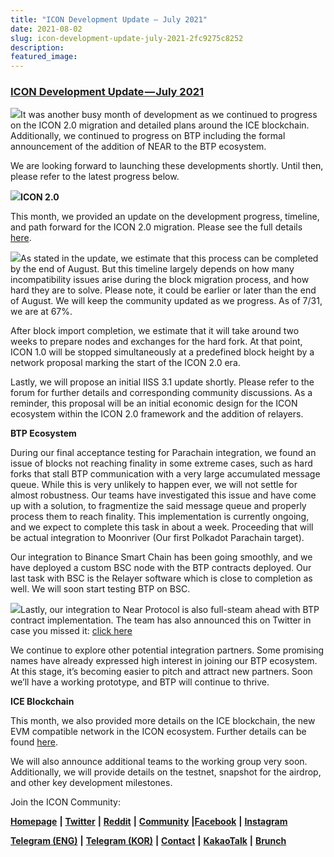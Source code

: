 ```yaml
---
title: "ICON Development Update — July 2021"
date: 2021-08-02
slug: icon-development-update-july-2021-2fc9275c8252
description:
featured_image:
---
```


### [ICON Development Update — July 2021](https://medium.com/helloiconworld/icon-development-update-june-2021-f03484dd3068?source=your_stories_page-------------------------------------)

![](https://cdn-images-1.medium.com/max/800/1*lcQohTa6gxiqXtFDW_jgOw.jpeg)It was another busy month of development as we continued to progress on the ICON 2.0 migration and detailed plans around the ICE blockchain. Additionally, we continued to progress on BTP including the formal announcement of the addition of NEAR to the BTP ecosystem.

We are looking forward to launching these developments shortly. Until then, please refer to the latest progress below.

![](https://cdn-images-1.medium.com/max/800/1*wzRHAPmAkHWVmXQ_vuk9Ug.jpeg)**ICON 2.0**

This month, we provided an update on the development progress, timeline, and path forward for the ICON 2.0 migration. Please see the full details [here](https://medium.com/helloiconworld/icon-2-0-migration-community-update-30e43b4f609f).

[![](https://cdn-images-1.medium.com/max/800/1*F_mBrgDpG9v_3n20TyjR-g.png)](https://medium.com/helloiconworld/icon-2-0-migration-community-update-30e43b4f609f)As stated in the update, we estimate that this process can be completed by the end of August. But this timeline largely depends on how many incompatibility issues arise during the block migration process, and how hard they are to solve. Please note, it could be earlier or later than the end of August. We will keep the community updated as we progress. As of 7/31, we are at 67%.

After block import completion, we estimate that it will take around two weeks to prepare nodes and exchanges for the hard fork. At that point, ICON 1.0 will be stopped simultaneously at a predefined block height by a network proposal marking the start of the ICON 2.0 era.

Lastly, we will propose an initial IISS 3.1 update shortly. Please refer to the forum for further details and corresponding community discussions. As a reminder, this proposal will be an initial economic design for the ICON ecosystem within the ICON 2.0 framework and the addition of relayers.

**BTP Ecosystem**

During our final acceptance testing for Parachain integration, we found an issue of blocks not reaching finality in some extreme cases, such as hard forks that stall BTP communication with a very large accumulated message queue. While this is very unlikely to happen ever, we will not settle for almost robustness. Our teams have investigated this issue and have come up with a solution, to fragmentize the said message queue and properly process them to reach finality. This implementation is currently ongoing, and we expect to complete this task in about a week. Proceeding that will be actual integration to Moonriver (Our first Polkadot Parachain target).

Our integration to Binance Smart Chain has been going smoothly, and we have deployed a custom BSC node with the BTP contracts deployed. Our last task with BSC is the Relayer software which is close to completion as well. We will soon start testing BTP on BSC.

[![](https://cdn-images-1.medium.com/max/800/1*MCWFumPzMct4sIfIAiPbkw.jpeg)](https://twitter.com/NEARProtocol/status/1419916262830972935)Lastly, our integration to Near Protocol is also full-steam ahead with BTP contract implementation. The team has also announced this on Twitter in case you missed it: [click here](https://twitter.com/NEARProtocol/status/1419916262830972935)

We continue to explore other potential integration partners. Some promising names have already expressed high interest in joining our BTP ecosystem. At this stage, it’s becoming easier to pitch and attract new partners. Soon we’ll have a working prototype, and BTP will continue to thrive.

**ICE Blockchain**

This month, we also provided more details on the ICE blockchain, the new EVM compatible network in the ICON ecosystem. Further details can be found [here](https://medium.com/helloiconworld/the-ice-blockchain-e6ea96adc99).

We will also announce additional teams to the working group very soon. Additionally, we will provide details on the testnet, snapshot for the airdrop, and other key development milestones.

Join the ICON Community:

[**Homepage**](https://iconrepublic.org/) **|** [**Twitter**](https://twitter.com/helloiconworld) **|** [**Reddit**](https://www.reddit.com/r/helloicon/) **|** [**Community**](https://forum.icon.community/) **|**[**Facebook**](https://www.facebook.com/helloicon/) **|** [**Instagram**](https://www.instagram.com/helloiconworld/)

[**Telegram (ENG)**](https://t.me/hello_iconworld) **|** [**Telegram (KOR)**](https://t.me/iconkorea) **|** [**Contact**](mailto:hello@icon.foundation) **|** [**KakaoTalk**](https://open.kakao.com/o/gMAFhdS) **|** [**Brunch**](https://brunch.co.kr/@helloiconworld)

